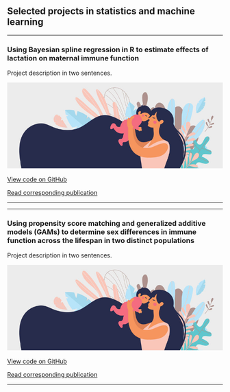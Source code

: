 ## Selected projects in statistics and machine learning

---

### Using Bayesian spline regression in R to estimate effects of lactation on maternal immune function

Project description in two sentences. 

<img src="images/clipart_FB.jpg?raw=true" />

[View code on GitHub](https://github.com/carmenhove/sphs)

[Read corresponding publication](https://github.com/carmenhove/sphs)

---

---

### Using propensity score matching and generalized additive models (GAMs) to determine sex differences in immune function across the lifespan in two distinct populations

Project description in two sentences. 

<img src="images/clipart_FB.jpg?raw=true" />

[View code on GitHub](https://github.com/carmenhove/sphs)

[Read corresponding publication](https://github.com/carmenhove/sphs)

---
